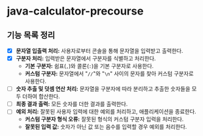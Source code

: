 # java-calculator-precourse

## 기능 목록 정리

- [x]  **문자열 입출력 처리:** 사용자로부터 콘솔을 통해 문자열을 입력받고 출력한다.
- [x]  **구분자 처리:** 입력받은 문자열에서 구분자를 식별하고 처리한다.
    - **기본 구분자:** 쉼표(`,`)와 콜론(`:`)을 기본 구분자로 사용한다.
    - **커스텀 구분자:** 문자열에서 "`//`"와 "`\n`" 사이의 문자를 찾아 커스텀 구분자로 사용한다.
- [ ]  **숫자 추출 및 덧셈 연산 처리:** 문자열을 구분자에 따라 분리하고 추출한 숫자들을 모두 더하여 합산한다.
- [ ]  **최종 결과 출력:** 모든 숫자를 더한 결과를 출력한다.
- [ ]  **예외 처리:** 잘못된 사용자 입력에 대한 예외를 처리하고, 애플리케이션을 종료한다.
    - **커스텀 구분자 형식 오류:** 잘못된 형식의 커스텀 구분자 입력을 처리한다.
    - **잘못된 입력 값:** 숫자가 아닌 값 또는 음수를 입력할 경우 예외를 처리한다.
